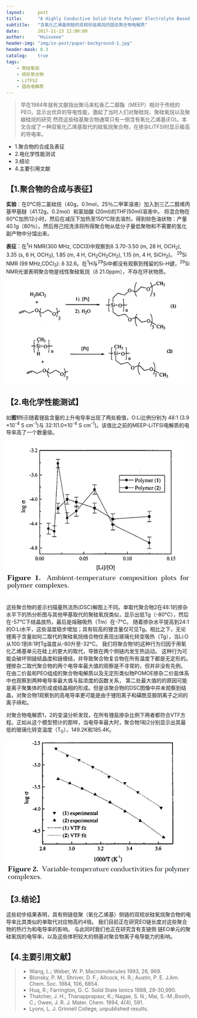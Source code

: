 ```yaml
---
layout:     post
title:      "A Highly Conductive Solid-State Polymer Electrolyte Based on a Double-Comb Polysiloxane Polymer with Oligo(ethylene oxide) Side Chains"
subtitle:   "含氧化乙烯基侧链的双梳形硅氧烷的固态聚合物电解质"
date:       2017-11-23 12:00:00
author:     "Huixueee"
header-img: "img/in-post/paper-background-1.jpg"
header-mask: 0.3
catalog:    true
tags:
    - 聚硅氧烷
    - 梳形聚合物
    - LiTFSI
    - 固态电解质
---
```


>早在1984年就有文献指出聚马来松香乙二醇酯（MEEP）相对于传统的PEO，显示出优异的导电性能，激起了当时人们对聚硅烷、聚硅氧烷以及聚碳硅烷的研究
然而这些硅基聚合物通常只有一侧含有氧化乙烯基(EO)。本文合成了一种双氧化乙烯基取代的硅氧烷聚合物，在掺杂LiTFSI时显示极高的导电率。
                                                                         
                                                                         
* 1.聚合物的合成及表征
* 2.电化学性能测试
* 3.结论
* 4.主要引用文献

## 【1.聚合物的合成与表征】
**实验**：在0℃将二氯硅烷（40g，0.1mol，25％二甲苯溶液）加入到三乙二醇烯丙基甲基醚（41.12g，0.2mol）和氯铂酸
(20ml)的THF(50ml)溶液中。 将混合物在60℃加热12小时，然后在减压下加热至150℃除去溶剂，得到棕色油状物：产量40.1g（80％）。然后用己烷洗涤将所得聚合物从低分子量低聚物和不需要的氢化副产物中分馏出来。

**表征**：在<sup>1</sup>H NMR(300 MHz, CDCl3)中观察到δ 3.70-3.50 (m, 28 H, OCH<sub>2</sub>), 3.35 (s, 6 H, OCH<sub>3</sub>), 1.85 (m, 4 H, CH<sub>2</sub>CH<sub>2</sub>CH<sub>2</sub>), 1.15 (m, 4 H, SiCH<sub>2</sub>)。
<sup>29</sup>Si NMR (99 MHz,CDCl<sub>3</sub>): δ 32.6。在<sup>1</sup>H与<sup>29</sup>Si中都没有观察到残留的Si-H键，<sup>29</sup>Si NMR光谱表明聚合物是线性聚硅氧烷（δ 21.0ppm），不存在环状物质。

![img](/img/in-post/post-1/post-1.jpg)

## 【2.电化学性能测试】
如**图1**所示随着锂盐含量的上升电导率出现了两处极值，O:Li比例分别为 48:1 (3.9 ×10<sup>-4</sup> S cm<sup>-1</sup>)与 32:1(1.0×10<sup>-4</sup> S cm<sup>-1</sup>)。该值比之前的MEEP-LiTFSI电解质的电导率高了一个数量级。

![img](/img/in-post/post-1/post-2.jpg)

这些聚合物的差示扫描量热法热(DSC)解图上不同。单取代聚合物2在48:1的掺杂水平下的热分析图与其他甲基取代的聚硅氧烷类似，显示出低Tg（-80℃），然后在-57℃下结晶放热，最后是熔融吸热（Tm）在-7℃。 
随着掺杂水平提高到24:1的O:Li水平，这些温度稳步增加；具有较高的锂含量仅可见Tg。相比之下，无论锂离子含量如何二取代的聚硅氧烷络合物仅表现出玻璃化转变吸热（Tg），当Li:O从100:1到8:1时Tg温度从-80升至-32℃。
我们将聚合物1的这种行为归因于用氧化乙烯基单元在硅上的更大的取代，导致在两个侧链内发生热运动。 这种行为可能会破坏侧链结晶度和链缠结，并导致聚合物复合物在所有温度下都是无定形的。
锂掺杂二取代聚合物的两个电导率最大值的观察是不寻常的，但并非没有先例。 在由二价盐和PEO组成的聚合物电解质以及无定形类似物POMOE掺杂二价盐体系中也观察到两种电导率最大值与盐浓度的函数关系，
第二处最大值的的原因可能是离子聚集体的形成或结晶相的形成。但是该聚合物的DSC图像中并未观察到结晶，对聚合物1观察到的高电导率更可能是由于锂阳离子和磺酰亚胺阴离子之间的离子缔和。

对聚合物电解质1，2的变温分析发现，在所有锂盐掺杂比例下两者都符合VTF方程。正如从这个模型预计的那样，当电导率最大时，聚合物1和2分别显示出其最低的玻璃化转变温度（T<sub>0</sub>），149.2K和185.4K。

![img](/img/in-post/post-1/post-3.jpg)

## 【3.结论】
这些初步结果表明，具有侧链低聚（氧化乙烯基）侧链的双梳状硅氧烷聚合物的电导率比其类似的单取代对应物高约4倍。 我们目前正在研究EO链长度对这些聚合物的热行为和电导率的影响。 与此同时我们也正在研究含有支链侧
链EO单元的聚硅氧烷的电导率，以及这些体积较大的侧基对聚合物离子电导能力的影响。

## 【4.主要引用文献】
> * Wang, L.; Weber, W. P. Macromolecules 1993, 26, 969.
> * Blonsky, P. M.; Shriver, D. F.; Allcock, H. R.; Austin, P. E. J.Am. Chem. Soc. 1984, 106, 6854.
> * Huq, R.; Farrington, G. C. Solid State Ionics 1988, 28-30,990.
> * Thatcher, J. H.; Thanapprapasr, K.; Nagae, S. N.; Mai, S.-M.;Booth, C.; Owen, J. R. J. Mater. Chem. 1994, 4(4), 591.
> * Lyons, L. J. Grinnell College, unpublished results.